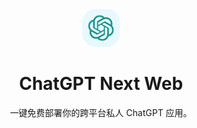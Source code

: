 <div align="center">
<img src="./docs/icon.svg" alt="icon"/>

<h1 align="center">ChatGPT Next Web</h1>

一键免费部署你的跨平台私人 ChatGPT 应用。
